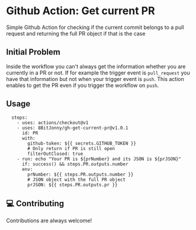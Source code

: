 # Github Action: Get current PR

Simple Github Action for checking if the current commit belongs to a pull request and returning the full PR object if that is the case

## Initial Problem

Inside the workflow you can't always get the information whether you are currently in a PR or not. If for example the trigger event is `pull_request` you have that
information but not when your trigger event is `push`. This action enables to get the PR even if you trigger the workflow on `push`.

## Usage

```
  steps:
    - uses: actions/checkout@v1
    - uses: 8BitJonny/gh-get-current-pr@v1.0.1
      id: PR
      with:
        github-token: ${{ secrets.GITHUB_TOKEN }}
        # Only return if PR is still open
        filterOutClosed: true
    - run: echo "Your PR is ${prNumber} and its JSON is ${prJSON}"
      if: success() && steps.PR.outputs.number
      env:
        prNumber: ${{ steps.PR.outputs.number }}
        # JSON object with the full PR object
        prJSON: ${{ steps.PR.outputs.pr }}
```

## :computer: Contributing
Contributions are always welcome!
